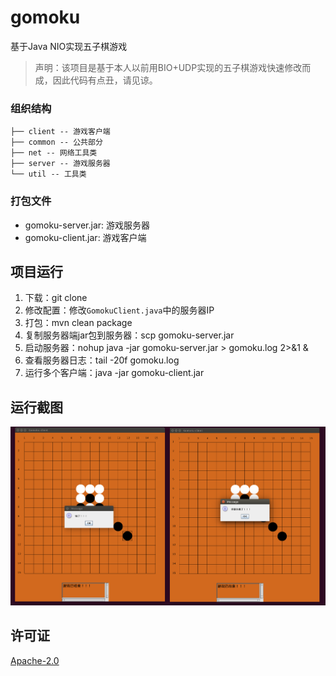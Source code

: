# gomoku

基于Java NIO实现五子棋游戏

> 声明：该项目是基于本人以前用BIO+UDP实现的五子棋游戏快速修改而成，因此代码有点丑，请见谅。

### 组织结构
```
├── client -- 游戏客户端
├── common -- 公共部分
├── net -- 网络工具类
├── server -- 游戏服务器
└── util -- 工具类
```

### 打包文件
- gomoku-server.jar: 游戏服务器
- gomoku-client.jar: 游戏客户端

## 项目运行
1. 下载：git clone
1. 修改配置：修改`GomokuClient.java`中的服务器IP
1. 打包：mvn clean package
1. 复制服务器端jar包到服务器：scp gomoku-server.jar
1. 启动服务器：nohup java -jar gomoku-server.jar > gomoku.log 2>&1 &
1. 查看服务器日志：tail -20f gomoku.log
1. 运行多个客户端：java -jar gomoku-client.jar

## 运行截图

![gomoku](/images/gomoku1.png)

## 许可证

[Apache-2.0](http://www.apache.org/licenses/LICENSE-2.0)
